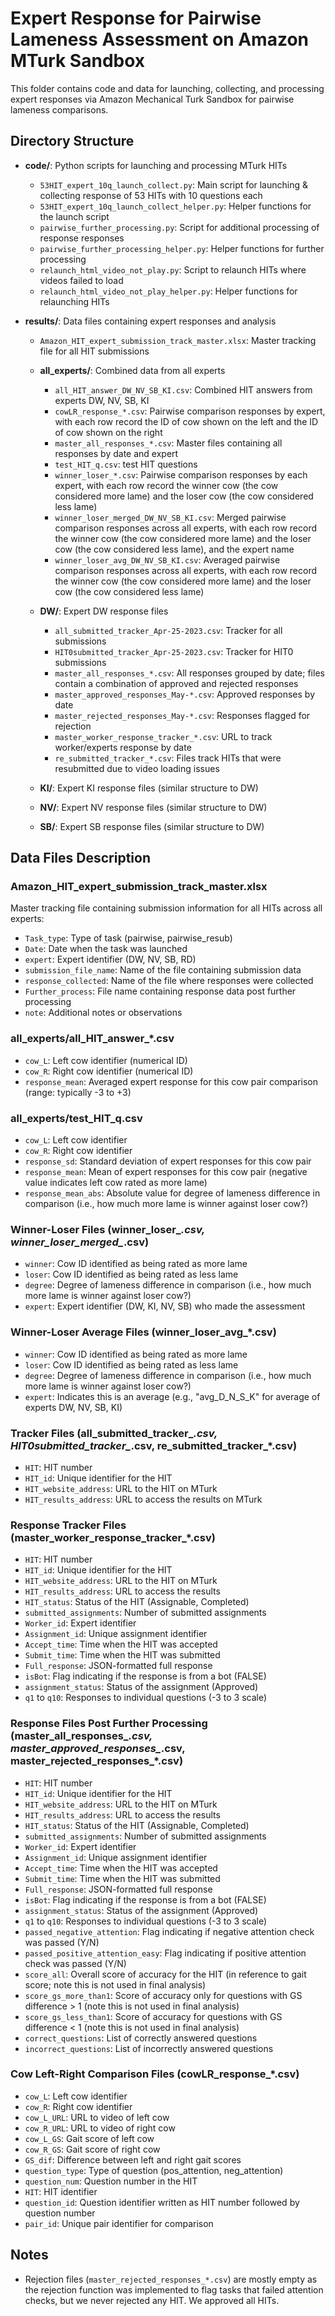 # Expert Response for Pairwise Lameness Assessment on Amazon MTurk Sandbox

This folder contains code and data for launching, collecting, and processing expert responses via Amazon Mechanical Turk Sandbox for pairwise lameness comparisons.

## Directory Structure

- **code/**: Python scripts for launching and processing MTurk HITs
  - `53HIT_expert_10q_launch_collect.py`: Main script for launching & collecting response of 53 HITs with 10 questions each
  - `53HIT_expert_10q_launch_collect_helper.py`: Helper functions for the launch script
  - `pairwise_further_processing.py`: Script for additional processing of response responses
  - `pairwise_further_processing_helper.py`: Helper functions for further processing
  - `relaunch_html_video_not_play.py`: Script to relaunch HITs where videos failed to load
  - `relaunch_html_video_not_play_helper.py`: Helper functions for relaunching HITs

- **results/**: Data files containing expert responses and analysis
  - `Amazon_HIT_expert_submission_track_master.xlsx`: Master tracking file for all HIT submissions
  
  - **all_experts/**: Combined data from all experts
    - `all_HIT_answer_DW_NV_SB_KI.csv`: Combined HIT answers from experts DW, NV, SB, KI
    - `cowLR_response_*.csv`: Pairwise comparison responses by expert, with each row record the ID of cow shown on the left and the ID of cow shown on the right
    - `master_all_responses_*.csv`: Master files containing all responses by date and expert
    - `test_HIT_q.csv`: test HIT questions
    - `winner_loser_*.csv`: Pairwise comparison responses by each expert, with each row record the winner cow (the cow considered more lame) and the loser cow (the cow considered less lame)
    - `winner_loser_merged_DW_NV_SB_KI.csv`: Merged pairwise comparison responses across all experts, with each row record the winner cow (the cow considered more lame) and the loser cow (the cow considered less lame), and the expert name
    - `winner_loser_avg_DW_NV_SB_KI.csv`: Averaged pairwise comparison responses across all experts, with each row record the winner cow (the cow considered more lame) and the loser cow (the cow considered less lame)
  
  - **DW/**: Expert DW response files
    - `all_submitted_tracker_Apr-25-2023.csv`: Tracker for all submissions
    - `HIT0submitted_tracker_Apr-25-2023.csv`: Tracker for HIT0 submissions
    - `master_all_responses_*.csv`: All responses grouped by date; files contain a combination of approved and rejected responses
    - `master_approved_responses_May-*.csv`: Approved responses by date
    - `master_rejected_responses_May-*.csv`: Responses flagged for rejection
    - `master_worker_response_tracker_*.csv`: URL to track worker/experts response by date
    - `re_submitted_tracker_*.csv`: Files track HITs that were resubmitted due to video loading issues
  
  - **KI/**: Expert KI response files (similar structure to DW)
  
  - **NV/**: Expert NV response files (similar structure to DW)
  
  - **SB/**: Expert SB response files (similar structure to DW)

## Data Files Description

### Amazon_HIT_expert_submission_track_master.xlsx

Master tracking file containing submission information for all HITs across all experts:

- `Task_type`: Type of task (pairwise, pairwise_resub)
- `Date`: Date when the task was launched
- `expert`: Expert identifier (DW, NV, SB, RD)
- `submission_file_name`: Name of the file containing submission data
- `response_collected`: Name of the file where responses were collected
- `Further_process`: File name containing response data post further processing
- `note`: Additional notes or observations

### all_experts/all_HIT_answer_*.csv

- `cow_L`: Left cow identifier (numerical ID)
- `cow_R`: Right cow identifier (numerical ID)
- `response_mean`: Averaged expert response for this cow pair comparison (range: typically -3 to +3)

### all_experts/test_HIT_q.csv

- `cow_L`: Left cow identifier
- `cow_R`: Right cow identifier
- `response_sd`: Standard deviation of expert responses for this cow pair
- `response_mean`: Mean of expert responses for this cow pair (negative value indicates left cow rated as more lame)
- `response_mean_abs`: Absolute value for degree of lameness difference in comparison (i.e., how much more lame is winner against loser cow?)

### Winner-Loser Files (winner_loser_*.csv, winner_loser_merged_*.csv)

- `winner`: Cow ID identified as being rated as more lame
- `loser`: Cow ID identified as being rated as less lame
- `degree`: Degree of lameness difference in comparison (i.e., how much more lame is winner against loser cow?)
- `expert`: Expert identifier (DW, KI, NV, SB) who made the assessment

### Winner-Loser Average Files (winner_loser_avg_*.csv)

- `winner`: Cow ID identified as being rated as more lame
- `loser`: Cow ID identified as being rated as less lame
- `degree`: Degree of lameness difference in comparison (i.e., how much more lame is winner against loser cow?)
- `expert`: Indicates this is an average (e.g., "avg_D_N_S_K" for average of experts DW, NV, SB, KI)

### Tracker Files (all_submitted_tracker_*.csv, HIT0submitted_tracker_*.csv, re_submitted_tracker_*.csv)

- `HIT`: HIT number
- `HIT_id`: Unique identifier for the HIT
- `HIT_website_address`: URL to the HIT on MTurk
- `HIT_results_address`: URL to access the results on MTurk

### Response Tracker Files (master_worker_response_tracker_*.csv)

- `HIT`: HIT number
- `HIT_id`: Unique identifier for the HIT
- `HIT_website_address`: URL to the HIT on MTurk
- `HIT_results_address`: URL to access the results
- `HIT_status`: Status of the HIT (Assignable, Completed)
- `submitted_assignments`: Number of submitted assignments
- `Worker_id`: Expert identifier
- `Assignment_id`: Unique assignment identifier
- `Accept_time`: Time when the HIT was accepted
- `Submit_time`: Time when the HIT was submitted
- `Full_response`: JSON-formatted full response
- `isBot`: Flag indicating if the response is from a bot (FALSE)
- `assignment_status`: Status of the assignment (Approved)
- `q1` to `q10`: Responses to individual questions (-3 to 3 scale)

### Response Files Post Further Processing (master_all_responses_*.csv, master_approved_responses_*.csv, master_rejected_responses_*.csv)

- `HIT`: HIT number
- `HIT_id`: Unique identifier for the HIT
- `HIT_website_address`: URL to the HIT on MTurk
- `HIT_results_address`: URL to access the results
- `HIT_status`: Status of the HIT (Assignable, Completed)
- `submitted_assignments`: Number of submitted assignments
- `Worker_id`: Expert identifier
- `Assignment_id`: Unique assignment identifier
- `Accept_time`: Time when the HIT was accepted
- `Submit_time`: Time when the HIT was submitted
- `Full_response`: JSON-formatted full response
- `isBot`: Flag indicating if the response is from a bot (FALSE)
- `assignment_status`: Status of the assignment (Approved)
- `q1` to `q10`: Responses to individual questions (-3 to 3 scale)
- `passed_negative_attention`: Flag indicating if negative attention check was passed (Y/N)
- `passed_positive_attention_easy`: Flag indicating if positive attention check was passed (Y/N)
- `score_all`: Overall score of accuracy for the HIT (in reference to gait score; note this is not used in final analysis)
- `score_gs_more_than1`: Score of accuracy only for questions with GS difference > 1 (note this is not used in final analysis)
- `score_gs_less_than1`: Score of accuracy for questions with GS difference < 1 (note this is not used in final analysis)
- `correct_questions`: List of correctly answered questions
- `incorrect_questions`: List of incorrectly answered questions

### Cow Left-Right Comparison Files (cowLR_response_*.csv)

- `cow_L`: Left cow identifier
- `cow_R`: Right cow identifier
- `cow_L_URL`: URL to video of left cow
- `cow_R_URL`: URL to video of right cow
- `cow_L_GS`: Gait score of left cow
- `cow_R_GS`: Gait score of right cow
- `GS_dif`: Difference between left and right gait scores
- `question_type`: Type of question (pos_attention, neg_attention)
- `question_num`: Question number in the HIT
- `HIT`: HIT identifier
- `question_id`: Question identifier written as HIT number followed by question number
- `pair_id`: Unique pair identifier for comparison

## Notes

- Rejection files (`master_rejected_responses_*.csv`) are mostly empty as the rejection function was implemented to flag tasks that failed attention checks, but we never rejected any HIT. We approved all HITs.
